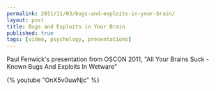 ```yaml
---
permalink: 2011/11/03/bugs-and-exploits-in-your-brain/
layout: post
title: Bugs and Exploits in Your Brain
published: true
tags: [video, psychology, presentations]
---
```


Paul Fenwick's presentation from OSCON 2011, "All Your Brains Suck - Known Bugs And Exploits In Wetware"

{% youtube "OnX5v0uwNjc" %}
